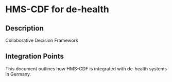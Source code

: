 # HMS-CDF for de-health

## Description

Collaborative Decision Framework

## Integration Points

This document outlines how HMS-CDF is integrated with de-health systems in Germany.
